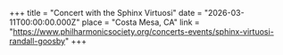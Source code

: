 +++
title = "Concert with the Sphinx Virtuosi"
date = "2026-03-11T00:00:00.000Z"
place = "Costa Mesa, CA"
link = "https://www.philharmonicsociety.org/concerts-events/sphinx-virtuosi-randall-goosby"
+++

